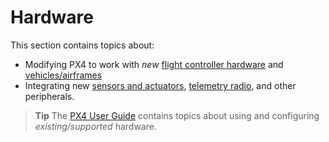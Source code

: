 # Hardware

This section contains topics about:
* Modifying PX4 to work with *new* [flight controller hardware](../flight_controller/README.md) and [vehicles/airframes](../airframes/README.md)
* Integrating new [sensors and actuators](../sensor_bus/README.md), [telemetry radio](../data_links/telemetry.md), and other peripherals. 

> **Tip** The [PX4 User Guide](https://docs.px4.io/en/) contains topics about using and configuring *existing/supported* hardware.
